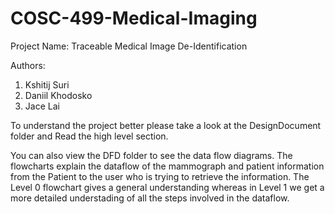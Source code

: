 # COSC-499-Medical-Imaging

Project Name: Traceable Medical Image De-Identification

Authors:
1. Kshitij Suri
2. Daniil Khodosko
3. Jace Lai

To understand the project better please take a look at the DesignDocument folder and Read the high level section.


You can also view the DFD folder to see the data flow diagrams. The flowcharts explain the dataflow of the mammograph and patient information from the Patient to the user who is trying to retrieve the information.
The Level 0 flowchart gives a general understanding whereas in Level 1 we get a more detailed understading of all the steps involved in the dataflow.
